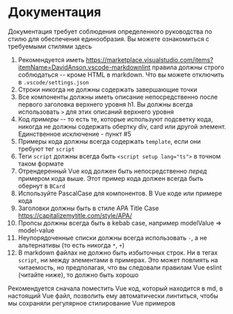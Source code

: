 # Документация

Документация требует соблюдения определенного руководства по стилю для обеспечения единообразия. Вы можете ознакомиться с требуемыми стилями здесь

1. Рекомендуется иметь <https://marketplace.visualstudio.com/items?itemName=DavidAnson.vscode-markdownlint> правила должны строго соблюдаться -- кроме HTML в markdown. Что вы можете отключить в `.vscode/settings.json`
2. Строки никогда не должны содержать завершающие точки
3. Все компоненты должны иметь описание непосредственно после первого заголовка верхнего уровня h1. Вы должны всегда использовать `>` для этих описаний верхнего уровня
4. Код _примеры_ -- то есть те, которые используют подсветку кода, никогда не должны содержать обертку div, card или другой элемент. Единственное исключение - пункт #5
5. Примеры кода должны всегда содержать `template`, если они требуют тег `script`
6. Теги `script` должны всегда быть `<script setup lang="ts">` в точном таком формате
7. Отрендеренный Vue код должен быть непосредственно _перед_ примером кода выше. Этот пример кода должен всегда быть обернут в `BCard`
8. Используйте PascalCase для компонентов. В Vue коде или примере кода
9. Заголовки должны быть в стиле APA Title Case <https://capitalizemytitle.com/style/APA/>
10. Пропсы должны всегда быть в kebab case, например modelValue => model-value
11. Неупорядоченные списки должны всегда использовать `-`, а не альтернативы (то есть никогда `*`, `+`)
12. В markdown файлах не должно быть избыточных строк. Ни в тегах `script`, ни между элементами в примерах. Это может повлиять на читаемость, но предполагая, что вы следовали правилам Vue eslint (читайте ниже), то должно быть хорошо

Рекомендуется сначала поместить Vue код, который находится в md, в настоящий Vue файл, позволить ему автоматически линтиться, чтобы мы сохраняли регулярное стилирование Vue примеров
